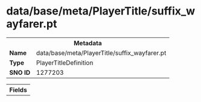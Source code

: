 <h1>data/base/meta/PlayerTitle/suffix_wayfarer.pt</h1><table><tr><th colspan="100%">Metadata</th></tr><tr><td><b>Name</b></td><td>data/base/meta/PlayerTitle/suffix_wayfarer.pt</td></tr><tr><td><b>Type</b></td><td>PlayerTitleDefinition</td></tr><tr><td><b>SNO ID</b></td><td>1277203</td></tr></table>

<table><tr><th colspan="100%">Fields</th></tr></table>

